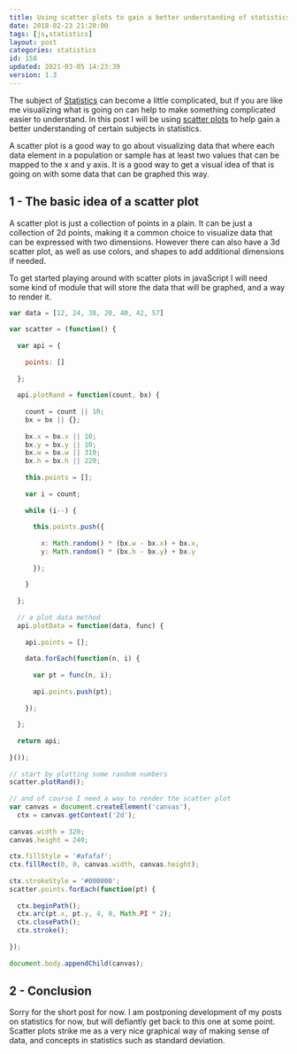 ```yaml
---
title: Using scatter plots to gain a better understanding of statistics 
date: 2018-02-23 21:20:00
tags: [js,statistics]
layout: post
categories: statistics
id: 158
updated: 2021-03-05 14:23:39
version: 1.3
---
```


The subject of [Statistics](https://en.wikipedia.org/wiki/Statistics) can become a little complicated, but if you are like me visualizing what is going on can help to make something complicated easier to understand. In this post I will be using [scatter plots](https://en.wikipedia.org/wiki/Scatter_plot) to help gain a better understanding of certain subjects in statistics.

A scatter plot is a good way to go about visualizing data that where each data element in a population or sample has at least two values that can be mapped to the x and y axis. It is a good way to get a visual idea of that is going on with some data that can be graphed this way.

<!-- more -->

## 1 - The basic idea of a scatter plot

A scatter plot is just a collection of points in a plain. It can be just a collection of 2d points, making it a common choice to visualize data that can be expressed with two dimensions. However there can also have a 3d scatter plot, as well as use colors, and shapes to add additional dimensions if needed.


To get started playing around with scatter plots in javaScript I will need some kind of module that will store the data that will be graphed, and a way to render it.

```js
var data = [12, 24, 38, 20, 40, 42, 57]
 
var scatter = (function() {
 
  var api = {
 
    points: []
 
  };
 
  api.plotRand = function(count, bx) {
 
    count = count || 10;
    bx = bx || {};
 
    bx.x = bx.x || 10;
    bx.y = bx.y || 10;
    bx.w = bx.w || 310;
    bx.h = bx.h || 220;
 
    this.points = [];
 
    var i = count;
 
    while (i--) {
 
      this.points.push({
 
        x: Math.random() * (bx.w - bx.x) + bx.x,
        y: Math.random() * (bx.h - bx.y) + bx.y
 
      });
 
    }
 
  };
 
  // a plot data method
  api.plotData = function(data, func) {
 
    api.points = [];
 
    data.forEach(function(n, i) {
 
      var pt = func(n, i);
 
      api.points.push(pt);
 
    });
 
  };
 
  return api;
 
}());
 
// start by plotting some random numbers
scatter.plotRand();
 
// and of course I need a way to render the scatter plot
var canvas = document.createElement('canvas'),
  ctx = canvas.getContext('2d');
 
canvas.width = 320;
canvas.height = 240;
 
ctx.fillStyle = '#afafaf';
ctx.fillRect(0, 0, canvas.width, canvas.height);
 
ctx.strokeStyle = '#000000';
scatter.points.forEach(function(pt) {
 
  ctx.beginPath();
  ctx.arc(pt.x, pt.y, 4, 0, Math.PI * 2);
  ctx.closePath();
  ctx.stroke();
 
});
 
document.body.appendChild(canvas);
```

## 2 - Conclusion

Sorry for the short post for now. I am postponing development of my posts on statistics for now, but will defiantly get back to this one at some point. Scatter plots strike me as a very nice graphical way of making sense of data, and concepts in statistics such as standard deviation.